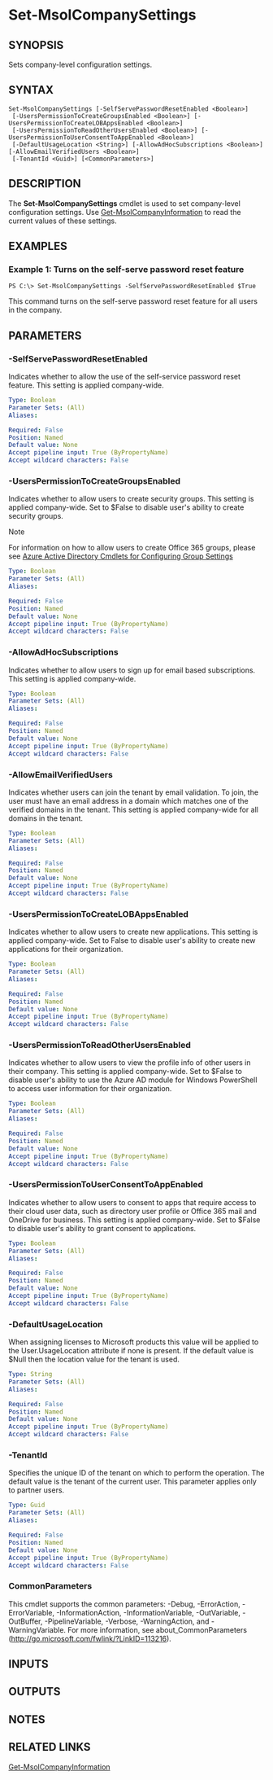 ﻿---
external help file: Microsoft.Online.Administration.Automation.PSModule.dll-Help.xml
online version:
schema: 2.0.0
ms.assetid: A41324CE-63FC-4802-8589-344C52732E49
ms.reviewer: rodejo
ms.custom: iamfeature=PowerShell
---

# Set-MsolCompanySettings

## SYNOPSIS
Sets company-level configuration settings.

## SYNTAX

```
Set-MsolCompanySettings [-SelfServePasswordResetEnabled <Boolean>]
 [-UsersPermissionToCreateGroupsEnabled <Boolean>] [-UsersPermissionToCreateLOBAppsEnabled <Boolean>]
 [-UsersPermissionToReadOtherUsersEnabled <Boolean>] [-UsersPermissionToUserConsentToAppEnabled <Boolean>]
 [-DefaultUsageLocation <String>] [-AllowAdHocSubscriptions <Boolean>] [-AllowEmailVerifiedUsers <Boolean>]
 [-TenantId <Guid>] [<CommonParameters>]
```

## DESCRIPTION
The **Set-MsolCompanySettings** cmdlet is used to set company-level configuration settings.
Use [Get-MsolCompanyInformation](./Get-MsolCompanyInformation.md) to read the current values of these settings.

## EXAMPLES

### Example 1: Turns on the self-serve password reset feature
```
PS C:\> Set-MsolCompanySettings -SelfServePasswordResetEnabled $True
```

This command turns on the self-serve password reset feature for all users in the company.

## PARAMETERS

### -SelfServePasswordResetEnabled
Indicates whether to allow the use of the self-service password reset feature.
This setting is applied company-wide.

```yaml
Type: Boolean
Parameter Sets: (All)
Aliases:

Required: False
Position: Named
Default value: None
Accept pipeline input: True (ByPropertyName)
Accept wildcard characters: False
```

### -UsersPermissionToCreateGroupsEnabled
Indicates whether to allow users to create security groups.
This setting is applied company-wide.  Set to $False to disable user's ability to create security groups. 

> [!NOTE]
> For information on how to allow users to create Office 365 groups, please see [Azure Active Directory Cmdlets for Configuring Group Settings](https://docs.microsoft.com/en-us/azure/active-directory/active-directory-accessmanagement-groups-settings-cmdlets)

```yaml
Type: Boolean
Parameter Sets: (All)
Aliases:

Required: False
Position: Named
Default value: None
Accept pipeline input: True (ByPropertyName)
Accept wildcard characters: False
```

### -AllowAdHocSubscriptions
Indicates whether to allow users to sign up for email based subscriptions.
This setting is applied company-wide.

```yaml
Type: Boolean
Parameter Sets: (All)
Aliases:

Required: False
Position: Named
Default value: None
Accept pipeline input: True (ByPropertyName)
Accept wildcard characters: False
```

### -AllowEmailVerifiedUsers
Indicates whether users can join the tenant by email validation.
To join, the user must have an email address in a domain which matches one of the verified domains in the tenant.
This setting is applied company-wide for all domains in the tenant.

```yaml
Type: Boolean
Parameter Sets: (All)
Aliases:

Required: False
Position: Named
Default value: None
Accept pipeline input: True (ByPropertyName)
Accept wildcard characters: False
```

### -UsersPermissionToCreateLOBAppsEnabled
Indicates whether to allow users to create new applications.
This setting is applied company-wide.
Set to False to disable user's ability to create new applications for their organization.

```yaml
Type: Boolean
Parameter Sets: (All)
Aliases:

Required: False
Position: Named
Default value: None
Accept pipeline input: True (ByPropertyName)
Accept wildcard characters: False
```

### -UsersPermissionToReadOtherUsersEnabled
Indicates whether to allow users to view the profile info of other users in their company.
This setting is applied company-wide.
Set to $False to disable user's ability to use the Azure AD module for Windows PowerShell to access user information for their organization.

```yaml
Type: Boolean
Parameter Sets: (All)
Aliases:

Required: False
Position: Named
Default value: None
Accept pipeline input: True (ByPropertyName)
Accept wildcard characters: False
```

### -UsersPermissionToUserConsentToAppEnabled
Indicates whether to allow users to consent to apps that require access to their cloud user data, such as directory user profile or Office 365 mail and OneDrive for business.
This setting is applied company-wide.
Set to $False to disable user's ability to grant consent to applications.

```yaml
Type: Boolean
Parameter Sets: (All)
Aliases:

Required: False
Position: Named
Default value: None
Accept pipeline input: True (ByPropertyName)
Accept wildcard characters: False
```

### -DefaultUsageLocation
When assigning licenses to Microsoft products this value will be applied to the User.UsageLocation attribute if none is present.
If the default value is $Null then the location value for the tenant is used.

```yaml
Type: String
Parameter Sets: (All)
Aliases:

Required: False
Position: Named
Default value: None
Accept pipeline input: True (ByPropertyName)
Accept wildcard characters: False
```

### -TenantId
Specifies the unique ID of the tenant on which to perform the operation.
The default value is the tenant of the current user.
This parameter applies only to partner users.

```yaml
Type: Guid
Parameter Sets: (All)
Aliases:

Required: False
Position: Named
Default value: None
Accept pipeline input: True (ByPropertyName)
Accept wildcard characters: False
```

### CommonParameters
This cmdlet supports the common parameters: -Debug, -ErrorAction, -ErrorVariable, -InformationAction, -InformationVariable, -OutVariable, -OutBuffer, -PipelineVariable, -Verbose, -WarningAction, and -WarningVariable. For more information, see about_CommonParameters (http://go.microsoft.com/fwlink/?LinkID=113216).

## INPUTS

## OUTPUTS

## NOTES

## RELATED LINKS
[Get-MsolCompanyInformation](./Get-MsolCompanyInformation.md)
